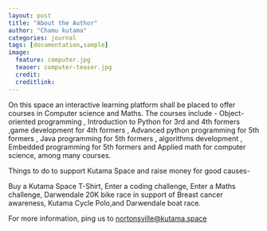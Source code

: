 ```yaml
---
layout: post
title: "About the Author"
author: "Chamu kutama"
categories: journal
tags: [documentation,sample]
image:
  feature: computer.jpg
  teaser: computer-teaser.jpg
  credit:
  creditlink:
---
```


On this space an interactive learning platform shall be placed to offer courses in Computer science and Maths. The courses include - Object-oriented programming , Introduction to Python for 3rd and 4th formers ,game development for 4th formers , Advanced python programming for 5th formers , Java programming for 5th formers , algorithms development , Embedded programming for 5th formers and Applied math for computer science, among many courses.

Things to do to support Kutama Space and raise money for good causes-

Buy a Kutama Space T-Shirt, 
Enter a coding challenge,
Enter a Maths challenge,
Darwendale 20K bike race in support of Breast cancer awareness,
Kutama Cycle Polo,and 
Darwendale boat race.

For more information, ping us to nortonsville@kutama.space
